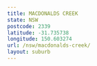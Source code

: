 ```yaml
---
title: MACDONALDS CREEK
state: NSW
postcode: 2339
latitude: -31.735738
longitude: 150.603274
url: /nsw/macdonalds-creek/
layout: suburb
---
```

